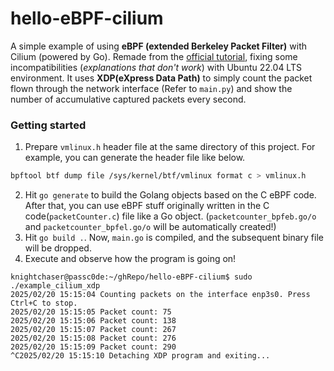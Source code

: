 # hello-eBPF-cilium

A simple example of using **eBPF (extended Berkeley Packet Filter)** with Cilium (powered by Go). Remade from the [official tutorial](https://ebpf-go.dev/guides/getting-started/#the-go-application), fixing some incompatibilities (*explanations that don't work*) with Ubuntu 22.04 LTS environment. It uses **XDP(eXpress Data Path)** to simply count the packet flown through the network interface (Refer to `main.py`) and show the number of accumulative captured packets every second.

### Getting started
1. Prepare `vmlinux.h` header file at the same directory of this project. For example, you can generate the header file like below.
```sh
bpftool btf dump file /sys/kernel/btf/vmlinux format c > vmlinux.h
```
2. Hit `go generate` to build the Golang objects based on the C eBPF code. After that, you can use eBPF stuff originally written in the C code(`packetCounter.c`) file like a Go object. (`packetcounter_bpfeb.go/o` and `packetcounter_bpfel.go/o` will be automatically created!)
3. Hit `go build .`. Now, `main.go` is compiled, and the subsequent binary file will be dropped. 
4. Execute and observe how the program is going on!
```
knightchaser@passc0de:~/ghRepo/hello-eBPF-cilium$ sudo ./example_cilium_xdp 
2025/02/20 15:15:04 Counting packets on the interface enp3s0. Press Ctrl+C to stop.
2025/02/20 15:15:05 Packet count: 75
2025/02/20 15:15:06 Packet count: 138
2025/02/20 15:15:07 Packet count: 267
2025/02/20 15:15:08 Packet count: 276
2025/02/20 15:15:09 Packet count: 290
^C2025/02/20 15:15:10 Detaching XDP program and exiting...
```

